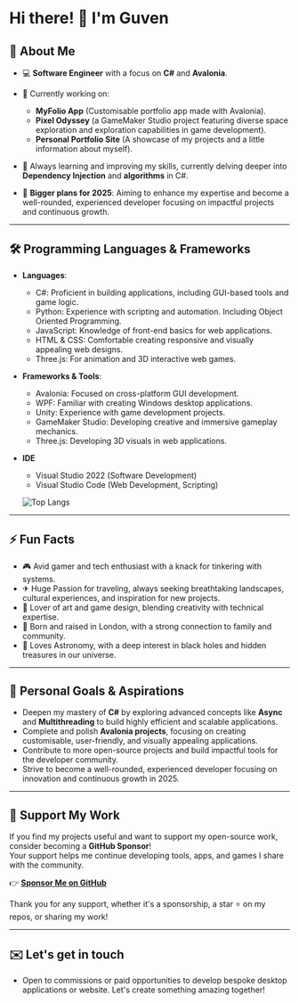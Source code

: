 <!--
**Guven-K/Guven-K** is a ✨ _special_ ✨ repository because its `README.md` (this file) appears on your GitHub profile.
-->

# Hi there! 👋 I'm Guven


## 🌟 About Me  
- 💻 **Software Engineer** with a focus on **C#** and **Avalonia**.  
- 🔭 Currently working on:
  - **MyFolio App** (Customisable portfolio app made with Avalonia).    
  - **Pixel Odyssey** (a GameMaker Studio project featuring diverse space exploration and exploration capabilities in game development).
  - **Personal Portfolio Site** (A showcase of my projects and a little information about myself). 
  
- 🌱 Always learning and improving my skills, currently delving deeper into **Dependency Injection** and **algorithms** in C#. 
- 🚀 **Bigger plans for 2025**: Aiming to enhance my expertise and become a well-rounded, experienced developer focusing on impactful projects and continuous growth.  

---

## 🛠️ Programming Languages & Frameworks  
- **Languages**:  
  - C#: Proficient in building applications, including GUI-based tools and game logic.  
  - Python: Experience with scripting and automation. Including Object Oriented Programming.
  - JavaScript: Knowledge of front-end basics for web applications. 
  - HTML & CSS: Comfortable creating responsive and visually appealing web designs.  
  - Three.js: For animation and 3D interactive web games. 

- **Frameworks & Tools**:  
  - Avalonia: Focused on cross-platform GUI development.  
  - WPF: Familiar with creating Windows desktop applications.  
  - Unity: Experience with game development projects.  
  - GameMaker Studio: Developing creative and immersive gameplay mechanics.
  - Three.js: Developing 3D visuals in web applications.

- **IDE**
  - Visual Studio 2022 (Software Development)
  - Visual Studio Code (Web Development, Scripting)

  ![Top Langs](https://github-readme-stats.vercel.app/api/top-langs/?username=Guven-K&layout=compact&theme=tokyonight)

---

## ⚡ Fun Facts  
- 🎮 Avid gamer and tech enthusiast with a knack for tinkering with systems.
- ✈  Huge Passion for traveling, always seeking breathtaking landscapes, cultural experiences, and inspiration for new projects. 
- 🎨 Lover of art and game design, blending creativity with technical expertise.  
- 🏡 Born and raised in London, with a strong connection to family and community.  
- 💫 Loves Astronomy, with a deep interest in black holes and hidden treasures in our universe.
  
---

## 🎯 Personal Goals & Aspirations
- Deepen my mastery of **C#** by exploring advanced concepts like **Async** and **Multithreading** to build highly efficient and scalable applications.
- Complete and polish **Avalonia projects**, focusing on creating customisable, user-friendly, and visually appealing applications.
- Contribute to more open-source projects and build impactful tools for the developer community.
- Strive to become a well-rounded, experienced developer focusing on innovation and continuous growth in 2025.

---

## 💖 Support My Work

If you find my projects useful and want to support my open-source work, consider becoming a **GitHub Sponsor**!  
Your support helps me continue developing tools, apps, and games I share with the community.

👉 **[Sponsor Me on GitHub](https://github.com/sponsors/Guven-K)**  

Thank you for any support, whether it's a sponsorship, a star ⭐ on my repos, or sharing my work!

---
## ✉️ Let's get in touch
- Open to commissions or paid opportunities to develop bespoke desktop applications or website. Let's create something amazing together!  


